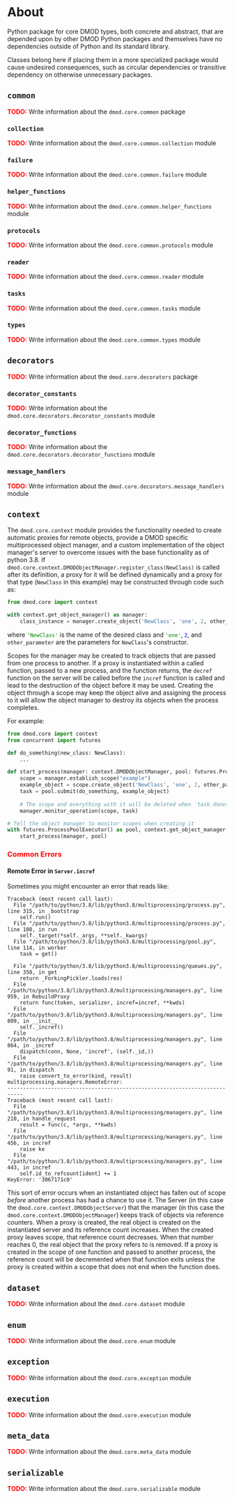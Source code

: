 # About
Python package for core DMOD types, both concrete and abstract, that are depended upon by other DMOD Python packages and themselves have no dependencies outside of Python and its standard library.  

Classes belong here if placing them in a more specialized package would cause undesired consequences, such as circular dependencies or transitive dependency on otherwise unnecessary packages.

## `common`

<b style="color: red">TODO:</b> Write information about the `dmod.core.common` package

### `collection`

<b style="color: red">TODO:</b> Write information about the `dmod.core.common.collection` module

### `failure`

<b style="color: red">TODO:</b> Write information about the `dmod.core.common.failure` module

### `helper_functions`

<b style="color: red">TODO:</b> Write information about the `dmod.core.common.helper_functions` module

### `protocols`

<b style="color: red">TODO:</b> Write information about the `dmod.core.common.protocols` module

### `reader`

<b style="color: red">TODO:</b> Write information about the `dmod.core.common.reader` module

### `tasks`

<b style="color: red">TODO:</b> Write information about the `dmod.core.common.tasks` module

### `types`

<b style="color: red">TODO:</b> Write information about the `dmod.core.common.types` module

## `decorators`

<b style="color: red">TODO:</b> Write information about the `dmod.core.decorators` package

### `decorator_constants`

<b style="color: red">TODO:</b> Write information about the `dmod.core.decorators.decorator_constants` module

### `decorator_functions`

<b style="color: red">TODO:</b> Write information about the `dmod.core.decorators.decorator_functions` module

### `message_handlers`

<b style="color: red">TODO:</b> Write information about the `dmod.core.decorators.message_handlers` module

## `context`

The `dmod.core.context` module provides the functionality needed to create automatic proxies for remote objects, 
provide a DMOD specific multiprocessed object manager, and a custom implementation of the object manager's server to 
overcome issues with the base functionality as of python 3.8. If 
`dmod.core.context.DMODObjectManager.register_class(NewClass)` is called after its definition, a proxy for it will be 
defined dynamically and a proxy for that type (`NewClass` in this example) may be constructed through code such as:

```python
from dmod.core import context

with context.get_object_manager() as manager:
    class_instance = manager.create_object('NewClass', 'one', 2, other_parameter=9)
```

where <code style="color: green">'NewClass'</code> is the name of the desired class and 
<code style="color: green">'one'</code>, <code style="color: blue">2</code>, and <code>other_parameter</code> 
are the parameters for `NewClass`'s constructor.

Scopes for the manager may be created to track objects that are passed from one process to another. If a
proxy is instantiated within a called function, passed to a new process, and the function returns, the
`decref` function on the server will be called before the `incref` function is called and lead to the
destruction of the object before it may be used. Creating the object through a scope may keep the object
alive and assigning the process to it will allow the object manager to destroy its objects when the process
completes.

For example:

```python
from dmod.core import context
from concurrent import futures

def do_something(new_class: NewClass):
    ...

def start_process(manager: context.DMODObjectManager, pool: futures.ProcessPoolExecutor):
    scope = manager.establish_scope("example")
    example_object = scope.create_object('NewClass', 'one', 2, other_parameter=9)
    task = pool.submit(do_something, example_object)
    
    # The scope and everything with it will be deleted when `task.done()`
    manager.monitor_operation(scope, task)

# Tell the object manager to monitor scopes when creating it
with futures.ProcessPoolExecutor() as pool, context.get_object_manager(monitor_scope=True) as manager:
    start_process(manager, pool)
```

### <span style="color: red">Common Errors</span>

#### Remote Error in `Server.incref`

Sometimes you might encounter an error that reads like:

```shell
Traceback (most recent call last):
  File "/path/to/python/3.8/lib/python3.8/multiprocessing/process.py", line 315, in _bootstrap
    self.run()
  File "/path/to/python/3.8/lib/python3.8/multiprocessing/process.py", line 108, in run
    self._target(*self._args, **self._kwargs)
  File "/path/to/python/3.8/lib/python3.8/multiprocessing/pool.py", line 114, in worker
    task = get()

  File "/path/to/python/3.8/lib/python3.8/multiprocessing/queues.py", line 358, in get
    return _ForkingPickler.loads(res)
  File "/path/to/python/3.8/lib/python3.8/multiprocessing/managers.py", line 959, in RebuildProxy
    return func(token, serializer, incref=incref, **kwds)
  File "/path/to/python/3.8/lib/python3.8/multiprocessing/managers.py", line 809, in __init__
    self._incref()
  File "/path/to/python/3.8/lib/python3.8/multiprocessing/managers.py", line 864, in _incref
    dispatch(conn, None, 'incref', (self._id,))
  File "/path/to/python/3.8/lib/python3.8/multiprocessing/managers.py", line 91, in dispatch
    raise convert_to_error(kind, result)
multiprocessing.managers.RemoteError: 
---------------------------------------------------------------------------
Traceback (most recent call last):
  File "/path/to/python/3.8/lib/python3.8/multiprocessing/managers.py", line 210, in handle_request
    result = func(c, *args, **kwds)
  File "/path/to/python/3.8/lib/python3.8/multiprocessing/managers.py", line 456, in incref
    raise ke
  File "/path/to/python/3.8/lib/python3.8/multiprocessing/managers.py", line 443, in incref
    self.id_to_refcount[ident] += 1
KeyError: '3067171c0'
```

This sort of error occurs when an instantiated object has fallen out of scope _before_ another process has had 
a chance to use it. The Server (in this case the `dmod.core.context.DMODObjectServer`) that the manager (in this case 
the `dmod.core.context.DMODObjectManager`) keeps track of objects via reference counters. When a proxy is created, the 
real object is created on the instantiated server and its reference count increases. When the created proxy leaves 
scope, that reference count decreases. When that number reaches 0, the real object that the proxy refers to is 
removed. If a proxy is created in the scope of one function and passed to another process, the reference count will 
be decremented when that function exits unless the proxy is created within a scope that does not end when the 
function does. 

## `dataset`

<b style="color: red">TODO:</b> Write information about the `dmod.core.dataset` module

## `enum`

<b style="color: red">TODO:</b> Write information about the `dmod.core.enum` module

## `exception`

<b style="color: red">TODO:</b> Write information about the `dmod.core.exception` module

## `execution`

<b style="color: red">TODO:</b> Write information about the `dmod.core.execution` module

## `meta_data`

<b style="color: red">TODO:</b> Write information about the `dmod.core.meta_data` module

## `serializable`

<b style="color: red">TODO:</b> Write information about the `dmod.core.serializable` module

